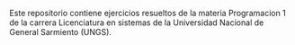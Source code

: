 Este repositorio contiene ejercicios resueltos de la materia Programacion 1 de la carrera Licenciatura en sistemas de la Universidad Nacional de General Sarmiento (UNGS).
